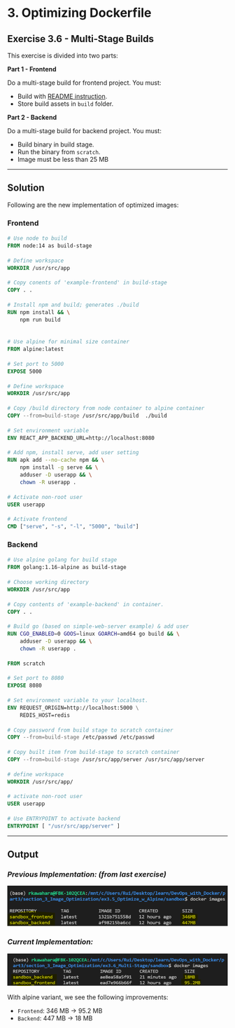 # 3. Optimizing Dockerfile

## Exercise 3.6 - Multi-Stage Builds

This exercise is divided into two parts:

**Part 1 - Frontend**

Do a multi-stage build for frontend project. You must:
- Build with [README instruction](https://github.com/docker-hy/material-applications/tree/main/example-frontend).
- Store build assets in `build` folder.

**Part 2 - Backend**

Do a multi-stage build for backend project. You must:
- Build binary in build stage.
- Run the binary from `scratch`.
- Image must be less than 25 MB

---

## Solution

Following are the new implementation of optimized images:

### **Frontend**
```Dockerfile
# Use node to build
FROM node:14 as build-stage

# Define workspace
WORKDIR /usr/src/app

# Copy conents of 'example-frontend' in build-stage
COPY . .

# Install npm and build; generates ./build
RUN npm install && \
    npm run build 


# Use alpine for minimal size container
FROM alpine:latest

# Set port to 5000
EXPOSE 5000

# Define workspace
WORKDIR /usr/src/app

# Copy /build directory from node container to alpine container
COPY --from=build-stage /usr/src/app/build  ./build

# Set environment variable
ENV REACT_APP_BACKEND_URL=http://localhost:8080

# Add npm, install serve, add user setting
RUN apk add --no-cache npm && \
    npm install -g serve && \
    adduser -D userapp && \
    chown -R userapp .

# Activate non-root user
USER userapp

# Activate frontend
CMD ["serve", "-s", "-l", "5000", "build"]
```

### **Backend**
```Dockerfile
# Use alpine golang for build stage
FROM golang:1.16-alpine as build-stage

# Choose working directory
WORKDIR /usr/src/app

# Copy contents of 'example-backend' in container. 
COPY . .

# Build go (based on simple-web-server example) & add user
RUN CGO_ENABLED=0 GOOS=linux GOARCH=amd64 go build && \
    adduser -D userapp && \
    chown -R userapp .

FROM scratch

# Set port to 8080
EXPOSE 8080

# Set environment variable to your localhost. 
ENV REQUEST_ORIGIN=http://localhost:5000 \
    REDIS_HOST=redis

# Copy password from build stage to scratch container
COPY --from=build-stage /etc/passwd /etc/passwd

# Copy built item from build-stage to scratch container
COPY --from=build-stage /usr/src/app/server /usr/src/app/server

# define workspace
WORKDIR /usr/src/app/

# activate non-root user
USER userapp

# Use ENTRYPOINT to activate backend
ENTRYPOINT [ "/usr/src/app/server" ]
```

---

## Output

### *Previous Implementation: (from last exercise)*
![e3.5 - Before Multi-build](../../img/e3.5.PNG)

### *Current Implementation:*
![e3.6 - After Multi-build](../../img/e3.6.PNG)

With alpine variant, we see the following improvements:
- `Frontend`: 346 MB -> 95.2 MB
- `Backend`: 447 MB -> 18 MB
